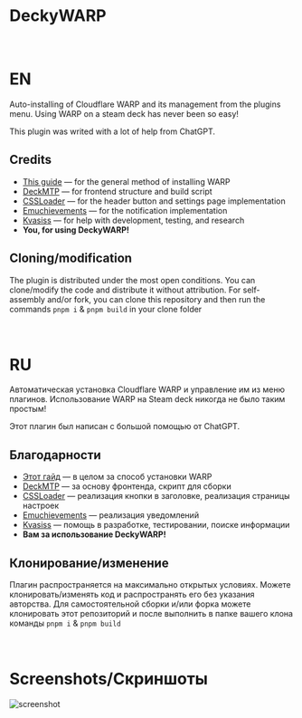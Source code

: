 # DeckyWARP

ㅤ
# EN
Auto-installing of Cloudflare WARP and its management from the plugins menu. Using WARP on a steam deck has never been so easy!

This plugin was writed with a lot of help from ChatGPT. 
## Credits
- [This guide](https://www.reddit.com/r/SteamDeck/s/6iyB8zdGP4) — for the general method of installing WARP  
- [DeckMTP](https://github.com/dafta/DeckMTP) — for frontend structure and build script  
- [CSSLoader](https://github.com/DeckThemes/SDH-CssLoader) — for the header button and settings page implementation  
- [Emuchievements](https://github.com/EmuDeck/Emuchievements) — for the notification implementation  
- [Kvasiss](https://t.me/kvasiss) — for help with development, testing, and research  
- **You, for using DeckyWARP!**

## Cloning/modification
The plugin is distributed under the most open conditions. You can clone/modify the code and distribute it without attribution.
For self-assembly and/or fork, you can clone this repository and then run the commands ```pnpm i``` & ```pnpm build``` in your clone folder


ㅤ
# RU
 Автоматическая установка Cloudflare WARP и управление им из меню плагинов. Использование WARP на Steam deck никогда не было таким простым!

Этот плагин был написан с большой помощью от ChatGPT.
## Благодарности
- [Этот гайд](https://www.reddit.com/r/SteamDeck/s/6iyB8zdGP4) — в целом за способ установки WARP
- [DeckMTP](https://github.com/dafta/DeckMTP) — за основу фронтенда, скрипт для сборки  
- [CSSLoader](https://github.com/DeckThemes/SDH-CssLoader) — реализация кнопки в заголовке, реализация страницы настроек  
- [Emuchievements](https://github.com/EmuDeck/Emuchievements) — реализация уведомлений
- [Kvasiss](https://t.me/kvasiss) — помощь в разработке, тестировании, поиске информации
- **Вам за использование DeckyWARP!**

## Клонирование/изменение
Плагин распространяется на максимально открытых условиях. Можете клонировать/изменять код и распространять его без указания авторства.
Для самостоятельной сборки и/или форка можете клонировать этот репозиторий и после выполнить в папке вашего клона команды ```pnpm i``` & ```pnpm build```

ㅤ

# Screenshots/Скриншоты
![screenshot](https://i.ibb.co/zWK6Rz1M/IMG-20250511-195144-720.jpg)


